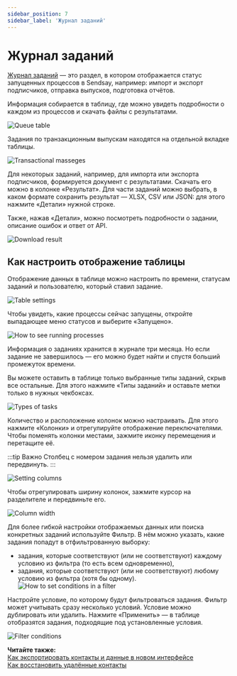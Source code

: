 ```yaml
---
sidebar_position: 7
sidebar_label: 'Журнал заданий'
---
```


# Журнал заданий

[Журнал заданий](https://app.sendsay.ru/queue) — это раздел, в котором отображается статус запущенных процессов в Sendsay, например: импорт и экспорт подписчиков, отправка выпусков, подготовка отчётов.

Информация собирается в таблицу, где можно увидеть подробности о каждом из процессов и скачать файлы с результатами.

![Queue table](/img/faq/queue/queue-table.png)

Задания по транзакционным выпускам находятся на отдельной вкладке таблицы.

![Transactional masseges](/img/faq/queue/transactional-messages.png)

Для некоторых заданий, например, для импорта или экспорта подписчиков, формируется документ с результатами. Скачать его можно в колонке «Результат». Для части заданий можно выбрать, в каком формате сохранить результат — XLSX, CSV или JSON: для этого нажмите «Детали» нужной строке.

Также, нажав «Детали», можно посмотреть подробности о задании, описание ошибок и ответ от API.

![Download result](/img/faq/queue/download-result.gif)

## Как настроить отображение таблицы

Отображение данных в таблице можно настроить по времени, статусам заданий и пользователю, который ставил задание.

![Table settings](/img/faq/queue/table-settings.png)

Чтобы увидеть, какие процессы сейчас запущены, откройте выпадающее меню статусов и выберите «Запущено».

![How to see running processes](/img/faq/queue/how-to-see-running-processes.gif)

Информация о заданиях хранится в журнале три месяца. Но если задание не завершилось — его можно будет найти и спустя больший промежуток времени.

Вы можете оставить в таблице только выбранные типы заданий, скрыв все остальные. Для этого нажмите «Типы заданий» и оставьте метки только в нужных чекбоксах.

![Types of tasks](/img/faq/queue/types-of-tasks.gif)

Количество и расположение колонок можно настраивать. Для этого нажмите «Колонки» и отрегулируйте отображение переключателями. Чтобы поменять колонки местами, зажмите иконку перемещения и перетащите её.

:::tip Важно
Столбец с номером задания нельзя удалить или передвинуть.
:::

![Setting columns](/img/faq/queue/setting-columns.gif)

Чтобы отрегулировать ширину колонок, зажмите курсор на разделителе и передвиньте его.

![Column width](/img/faq/queue/column-width.gif)

Для более гибкой настройки отображаемых данных или поиска конкретных заданий используйте Фильтр. В нём можно указать, какие задания попадут в отфильтрованную выборку:

- задания, которые соответствуют (или не соответствуют) каждому условию из фильтра (то есть всем одновременно),
- задания, которые соответствуют (или не соответствуют) любому условию из фильтра (хотя бы одному).
  ![How to set conditions in a filter](/img/faq/queue/how-to-set-conditions-in-a-filter.png)

Настройте условие, по которому будут фильтроваться задания. Фильтр может учитывать сразу несколько условий. Условие можно дублировать или удалить. Нажмите «Применить» — в таблице отобразятся задания, подходящие под установленные условия.

![Filter conditions](/img/faq/queue/filter-conditions.gif)

**Читайте также:** <br/>
[Как экспортировать контакты и данные в новом интерфейсе](https://docs.sendsay.ru/subscribers/import-and-export/how-to-export-contacts-in-the-new-interface/)<br/>
[Как восстановить удалённые контакты](https://docs.sendsay.ru/subscribers/contacts/how-to-restore-deleted-contacts/)
